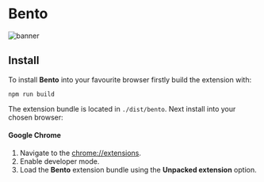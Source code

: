 # Bento

![banner](https://user-images.githubusercontent.com/28626241/135669201-0d2e7e9a-0a71-4c68-93b7-4a510e464f00.png)

## Install

To install **Bento** into your favourite browser firstly build the extension with:

```shell
npm run build
```

The extension bundle is located in `./dist/bento`. Next install into your chosen browser:

#### Google Chrome

1. Navigate to the [chrome://extensions](chrome://extensions/).
2. Enable developer mode.
3. Load the **Bento** extension bundle using the **Unpacked extension** option.
